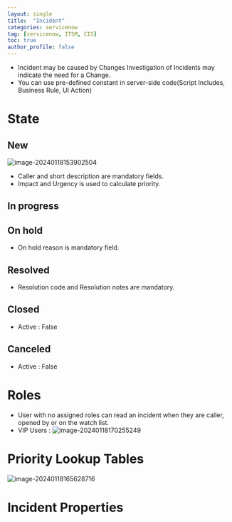 ```yaml
---
layout: single
title:  "Incident"
categories: servicenow
tag: [servicenow, ITSM, CIS]
toc: true
author_profile: false
---
```


- Incident may be caused by Changes Investigation of Incidents may indicate the need for a Change.
- You can use pre-defined constant in server-side code(Script Includes, Business Rule, UI Action)

# State

## New

![image-20240118153902504](C:\Users\User\Documents\Workspace\Moon-Nari.github.io\images\2024-01-18-servicenow_incident\image-20240118153902504.png?raw=true)

- Caller and short description are mandatory fields.
- Impact and Urgency is used to calculate priority.

## In progress



## On hold

- On hold reason is mandatory field.



## Resolved

- Resolution code and Resolution notes are mandatory.



## Closed

- Active : False



## Canceled

- Active : False



# Roles

- User with no assigned roles can read an incident when they are caller, opened by or on the watch list.
- VIP Users : ![image-20240118170255249](C:\Users\User\Documents\Workspace\Moon-Nari.github.io\images\2024-01-18-servicenow_incident\image-20240118170255249.png?raw=true)



# Priority Lookup Tables

![image-20240118165628716](C:\Users\User\Documents\Workspace\Moon-Nari.github.io\images\2024-01-18-servicenow_incident\image-20240118165628716.png?raw=true)



# Incident Properties

